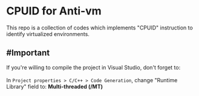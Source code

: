 # CPUID for Anti-vm
This repo is a collection of codes which implements "CPUID" instruction to identify virtualized environments.</br>

## #Important
If you're willing to compile the project in Visual Studio, don't forget to: </br></br>
In `Project properties > C/C++ > Code Generation`, change "Runtime Library" field to: **Multi-threaded (/MT)** </br>
<src img="https://github.com/spyw4re/cpuid_for_antivm/blob/master/assets/runtime_lib.png">
